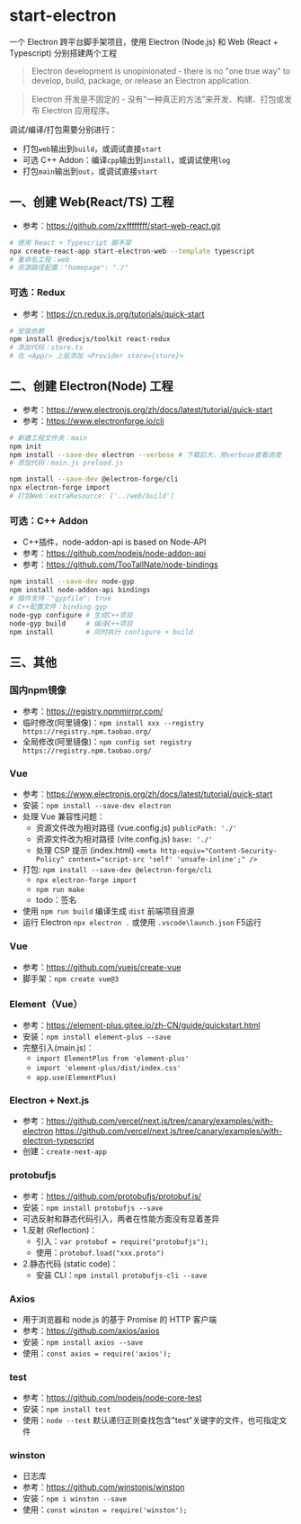 # start-electron
 一个 Electron 跨平台脚手架项目，使用 Electron (Node.js) 和 Web (React + Typescript) 分别搭建两个工程

> Electron development is unopinionated - there is no "one true way" to develop, build, package, or release an Electron application.

> Electron 开发是不固定的 - 没有“一种真正的方法”来开发、构建、打包或发布 Electron 应用程序。

调试/编译/打包需要分别进行：
- 打包`web`输出到`build`，或调试直接`start`
- 可选 C++ Addon：编译`cpp`输出到`install`，或调试使用`log`
- 打包`main`输出到`out`，或调试直接`start`


## 一、创建 Web(React/TS) 工程
- 参考：https://github.com/zxffffffff/start-web-react.git
```bash
# 使用 React + Typescript 脚手架
npx create-react-app start-electron-web --template typescript
# 重命名工程：web
# 资源路径配置："homepage": "./"
```

### 可选：Redux
- 参考：https://cn.redux.js.org/tutorials/quick-start
```bash
# 安装依赖
npm install @reduxjs/toolkit react-redux
# 添加代码：store.ts
# 在 <App/> 上层添加 <Provider store={store}>
```


## 二、创建 Electron(Node) 工程
- 参考：https://www.electronjs.org/zh/docs/latest/tutorial/quick-start
- 参考：https://www.electronforge.io/cli
```bash
# 新建工程文件夹：main
npm init
npm install --save-dev electron --verbose # 下载巨大，用verbose查看进度
# 添加代码：main.js preload.js

npm install --save-dev @electron-forge/cli
npx electron-forge import
# 打包Web：extraResource: ['../web/build']
```

### 可选：C++ Addon
- C++插件，node-addon-api is based on Node-API
- 参考：https://github.com/nodejs/node-addon-api
- 参考：https://github.com/TooTallNate/node-bindings
```bash
npm install --save-dev node-gyp
npm install node-addon-api bindings
# 插件支持："gypfile": true
# C++配置文件：binding.gyp
node-gyp configure # 生成C++项目
node-gyp build     # 编译C++项目
npm install        # 同时执行 configure + build
```


## 三、其他

### 国内npm镜像
- 参考：https://registry.npmmirror.com/
- 临时修改(阿里镜像)：`npm install xxx --registry https://registry.npm.taobao.org/`
- 全局修改(阿里镜像)：`npm config set registry https://registry.npm.taobao.org/`

### Vue
- 参考：https://www.electronjs.org/zh/docs/latest/tutorial/quick-start
- 安装：`npm install --save-dev electron`
- 处理 Vue 兼容性问题：
  - 资源文件改为相对路径 (vue.config.js) `publicPath: './'`
  - 资源文件改为相对路径 (vite.config.js) `base: './'`
  - 处理 CSP 提示 (index.html) `<meta http-equiv="Content-Security-Policy" content="script-src 'self' 'unsafe-inline';" />`
- 打包: `npm install --save-dev @electron-forge/cli`
  - `npx electron-forge import`
  - `npm run make`
  - todo：签名
- 使用 `npm run build` 编译生成 `dist` 前端项目资源
- 运行 Electron `npx electron .` 或使用 `.vscode\launch.json` F5运行

### Vue
- 参考：https://github.com/vuejs/create-vue
- 脚手架：`npm create vue@3`

### Element（Vue）
- 参考：https://element-plus.gitee.io/zh-CN/guide/quickstart.html
- 安装：`npm install element-plus --save`
- 完整引入(main.js)：
  - `import ElementPlus from 'element-plus'`
  - `import 'element-plus/dist/index.css'`
  - `app.use(ElementPlus)`

### Electron + Next.js
- 参考：https://github.com/vercel/next.js/tree/canary/examples/with-electron
https://github.com/vercel/next.js/tree/canary/examples/with-electron-typescript
- 创建：`create-next-app`

### protobufjs
- 参考：https://github.com/protobufjs/protobuf.js/
- 安装：`npm install protobufjs --save` 
- 可选反射和静态代码引入，两者在性能方面没有显着差异
- 1.反射 (Reflection)：
  - 引入：`var protobuf = require("protobufjs");` 
   - 使用：`protobuf.load("xxx.proto")`
- 2.静态代码 (static code)：
  - 安装 CLI：`npm install protobufjs-cli --save`

### Axios
- 用于浏览器和 node.js 的基于 Promise 的 HTTP 客户端
- 参考：https://github.com/axios/axios
- 安装：`npm install axios --save`
- 使用：`const axios = require('axios');` 

### test
- 参考：https://github.com/nodejs/node-core-test
- 安装：`npm install test`
- 使用：`node --test` 默认递归正则查找包含"test"关键字的文件，也可指定文件

### winston
- 日志库
- 参考：https://github.com/winstonjs/winston
- 安装：`npm i winston --save`
- 使用：`const winston = require('winston');` 

